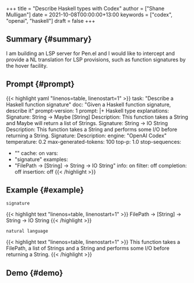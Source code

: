 +++
title = "Describe Haskell types with Codex"
author = ["Shane Mulligan"]
date = 2021-10-08T00:00:00+13:00
keywords = ["codex", "openai", "haskell"]
draft = false
+++

## Summary {#summary}

I am building an LSP server for Pen.el and I
would like to intercept and provide a NL translation for LSP
provisions, such as function signatures by the
hover facility.


## Prompt {#prompt}

{{< highlight yaml "linenos=table, linenostart=1" >}}
task: "Describe a Haskell function signature"
doc: "Given a Haskell function signature, describe it"
prompt-version: 1
prompt: |+
  Haskell type explanations:
  <delim>
  Signature: String -> Maybe [String]
  Description: This function takes a String and Maybe will return a list of Strings.
  <delim>
  Signature: String -> IO String
  Description: This function takes a String and performs some I/O before returning a String.
  <delim>
  Signature: <signature>
  Description:
engine: "OpenAI Codex"
temperature: 0.2
max-generated-tokens: 100
top-p: 1.0
stop-sequences:
- "<delim>"
cache: on
vars:
- "signature"
examples:
- "FilePath -> [String] -> String -> IO String"
info: on
filter: off
completion: off
insertion: off
{{< /highlight >}}


## Example {#example}

`signature`

{{< highlight text "linenos=table, linenostart=1" >}}
FilePath -> [String] -> String -> IO String
{{< /highlight >}}

`natural language`

{{< highlight text "linenos=table, linenostart=1" >}}
This function takes a FilePath, a list of
Strings and a String and performs some I/O
before returning a String.
{{< /highlight >}}


## Demo {#demo}

<!-- Play on asciinema.com -->
<!-- <a title="asciinema recording" href="https://asciinema.org/a/lnuKRT7GI6JUyc2bcnLGcsUxU" target="_blank"><img alt="asciinema recording" src="https://asciinema.org/a/lnuKRT7GI6JUyc2bcnLGcsUxU.svg" /></a> -->
<!-- Play on the blog -->
<script src="https://asciinema.org/a/lnuKRT7GI6JUyc2bcnLGcsUxU.js" id="asciicast-lnuKRT7GI6JUyc2bcnLGcsUxU" async></script>